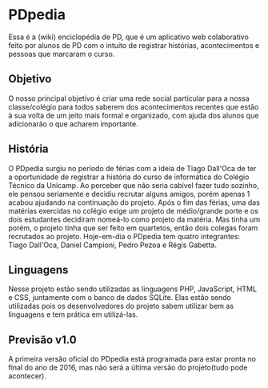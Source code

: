 # PDpedia

Essa é a (wiki) enciclopédia de PD, que é um aplicativo web colaborativo feito por alunos de PD com o intuito de registrar histórias, acontecimentos e pessoas que marcaram o curso.

## Objetivo

O nosso principal objetivo é criar uma rede social particular para a nossa classe/colégio para todos saberem dos acontecimentos recentes que estão à sua volta de um jeito mais formal e organizado, com ajuda dos alunos que adicionarão o que acharem importante.

## História

O PDpedia surgiu no período de férias com a ideia de Tiago Dall'Oca de ter a oportunidade de registrar a história do curso de informática do Colégio Técnico da Unicamp. Ao perceber que não seria cabível fazer tudo sozinho, ele pensou seriamente e decidiu recrutar alguns amigos, porém apenas 1 acabou ajudando na continuação do projeto.
Após o fim das férias, uma das matérias exercidas no colégio exige um projeto de médio/grande porte e os dois estudantes decidiram nomeá-lo como projeto da matéria. Mas tinha um porém, o projeto tinha que ser feito em quartetos, então dois colegas foram recrutados ao projeto.
Hoje-em-dia o PDpedia tem quatro integrantes: Tiago Dall'Oca, Daniel Campioni, Pedro Pezoa e Régis Gabetta.

## Linguagens

Nesse projeto estão sendo utilizadas as linguagens PHP, JavaScript, HTML e CSS, juntamente com o banco de dados SQLite.
Elas estão sendo utilizadas pois os desenvolvedores do projeto sabem utilizar bem as linguagens e tem prática em utilizá-las.

## Previsão v1.0

A primeira versão oficial do PDpedia está programada para estar pronta no final do ano de 2016, mas não será a última versão do projeto(tudo pode acontecer).
